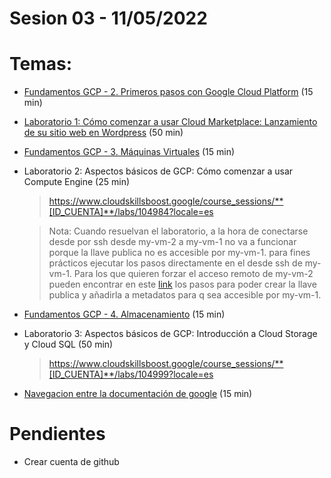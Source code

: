 # Sesion 03 - 11/05/2022

# Temas:

- [Fundamentos GCP - 2. Primeros pasos con Google Cloud Platform](https://drive.google.com/file/d/18ZCUWFGgU5fcu-er2I6kNpiY_NZv18YV/view?usp=sharing) (15 min)

- [Laboratorio 1: Cómo comenzar a usar Cloud Marketplace: Lanzamiento de su sitio web en Wordpress](https://drive.google.com/file/d/1cLzIM5nvPtVErul7znR6i-e_qgo7kW8D/view?usp=sharing) (50 min)

- [Fundamentos GCP - 3. Máquinas Virtuales](https://drive.google.com/file/d/1173iWMvUXPA40_SNPhE_2KFbAtcyhhd1/view?usp=sharing) (15 min)

- Laboratorio 2: Aspectos básicos de GCP: Cómo comenzar a usar Compute Engine (25 min)
    > https://www.cloudskillsboost.google/course_sessions/**[ID_CUENTA]**/labs/104984?locale=es
    
    > Nota: Cuando resuelvan el laboratorio, a la hora de conectarse desde por ssh desde my-vm-2 a my-vm-1 no va a funcionar porque la llave publica no es accesible por my-vm-1. para fines prácticos ejecutar los pasos directamente en el desde ssh de my-vm-1.
    Para los que quieren forzar el acceso remoto de my-vm-2 pueden encontrar en este [link](https://stackoverflow.com/a/63696203) los pasos para poder crear la llave publica y añadirla a metadatos para q sea accesible por my-vm-1. 

- [Fundamentos GCP - 4. Almacenamiento](https://drive.google.com/file/d/12MT0ZYl8kqpbYZlerSLEyMPbFQlXqBa4/view?usp=sharing) (15 min)

- Laboratorio 3: Aspectos básicos de GCP: Introducción a Cloud Storage y Cloud SQL (50 min)
    > https://www.cloudskillsboost.google/course_sessions/**[ID_CUENTA]**/labs/104999?locale=es

- [Navegacion entre la documentación de google](https://cloud.google.com/) (15 min)

# Pendientes

- Crear cuenta de github



